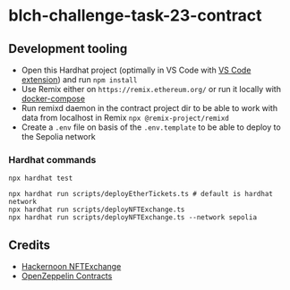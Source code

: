 # blch-challenge-task-23-contract

## Development tooling

- Open this Hardhat project (optimally in VS Code with [VS Code extension](https://hardhat.org/hardhat-vscode/docs/overview)) and run `npm install`
- Use Remix either on `https://remix.ethereum.org/` or run it locally with [docker-compose](https://github.com/ethereum/remix-project/blob/master/docker-compose.yaml)
- Run remixd daemon in the contract project dir to be able to work with data from localhost in Remix `npx @remix-project/remixd`
- Create a `.env` file on basis of the `.env.template` to be able to deploy to the Sepolia network

### Hardhat commands

```shell
npx hardhat test

npx hardhat run scripts/deployEtherTickets.ts # default is hardhat network
npx hardhat run scripts/deployNFTExchange.ts
npx hardhat run scripts/deployNFTExchange.ts --network sepolia
```

## Credits

- [Hackernoon NFTExchange](https://gist.github.com/LuisAcerv/91e8d7e3b0d7140f57752e535cfa25b2?ref=hackernoon.com#file-contracts-nftexchange-sol)
- [OpenZeppelin Contracts](https://www.openzeppelin.com/contracts)
